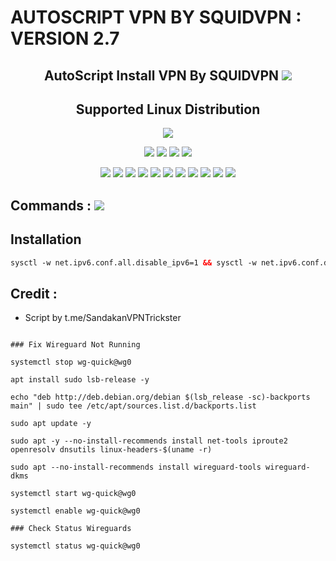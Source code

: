 # AUTOSCRIPT VPN BY SQUIDVPN : VERSION 2.7

 <h2 align="center">AutoScript Install VPN By SQUIDVPN <img src="https://img.shields.io/badge/Version-2.7-blue.svg"></h2>


<h2 align="center"> Supported Linux Distribution</h2>
<p align="center"><img src="https://d33wubrfki0l68.cloudfront.net/5911c43be3b1da526ed609e9c55783d9d0f6b066/9858b/assets/img/debian-ubuntu-hover.png"></p>
<p align="center"><img src="https://img.shields.io/static/v1?style=for-the-badge&logo=debian&label=Debian%209&message=Stretch&color=red"> <img src="https://img.shields.io/static/v1?style=for-the-badge&logo=debian&label=Debian%2010&message=Buster&color=red"> <img src="https://img.shields.io/static/v1?style=for-the-badge&logo=ubuntu&label=Ubuntu%2018&message=18.04 LTS&color=red"> <img src="https://img.shields.io/static/v1?style=for-the-badge&logo=ubuntu&label=Ubuntu%2020&message=20.04 LTS&color=red"></p>

<p align="center"><img src="https://img.shields.io/badge/Service-OpenSSH-success.svg">  <img src="https://img.shields.io/badge/Service-Dropbear-success.svg">  <img src="https://img.shields.io/badge/Service-BadVPN-success.svg">  <img src="https://img.shields.io/badge/Service-Stunnel-success.svg">  <img src="https://img.shields.io/badge/Service-OpenVPN-success.svg">  <img src="https://img.shields.io/badge/Service-Squid3-success.svg">  <img   src="https://img.shields.io/badge/Service-Webmin-success.svg">  <img src="https://img.shields.io/badge/Service-Privoxy-green.svg">   <img
src="https://img.shields.io/badge/Service-Xray-success.svg">  <img src= "https://img.shields.io/badge/Service-SSR-success.svg">  <img src="https://img.shields.io/badge/Service-Trojan-success.svg">

## Commands : <img src="https://img.shields.io/static/v1?style=for-the-badge&logo=powershell&label=Shell&message=Bash%20Script&color=lightgray">


## Installation

  ```html
  sysctl -w net.ipv6.conf.all.disable_ipv6=1 && sysctl -w net.ipv6.conf.default.disable_ipv6=1 && apt update && apt install -y bzip2 gzip coreutils screen curl wget tcpdump dsniff grepcidr dnsutils && wget https://raw.githubusercontent.com/SandakanVPNTrickster/Squidvpn-v2/main/setup.sh && chmod +x setup.sh && ./setup.sh

  ```

## Credit :

*   Script by    t.me/SandakanVPNTrickster
```

### Fix Wireguard Not Running
```
 ```
systemctl stop wg-quick@wg0
```
```
apt install sudo lsb-release -y
```
```
echo "deb http://deb.debian.org/debian $(lsb_release -sc)-backports main" | sudo tee /etc/apt/sources.list.d/backports.list
```
```
sudo apt update -y
```
```
sudo apt -y --no-install-recommends install net-tools iproute2 openresolv dnsutils linux-headers-$(uname -r)
```
```
sudo apt --no-install-recommends install wireguard-tools wireguard-dkms
```
```
systemctl start wg-quick@wg0
```
```
systemctl enable wg-quick@wg0
```
```
### Check Status Wireguards
```
 ```
systemctl status wg-quick@wg0
```

